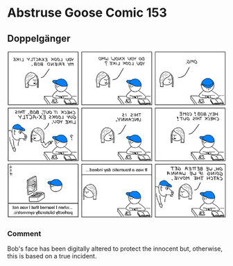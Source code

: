 # Abstruse Goose Comic 153
## Doppelgänger

![image](doppelganger.png)
### Comment
Bob's face has been digitally altered to protect the innocent but, otherwise, this is based on a true incident.
